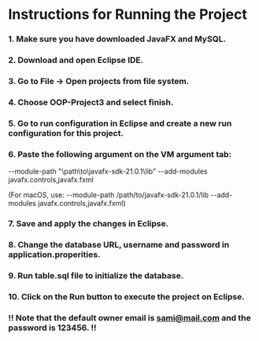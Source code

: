 # Instructions for Running the Project

### 1. Make sure you have downloaded JavaFX and MySQL.

### 2. Download and open Eclipse IDE.

### 3. Go to File -> Open projects from file system.

### 4. Choose OOP-Project3 and select finish.

### 5. Go to run configuration in Eclipse and create a new run configuration for this project.

### 6. Paste the following argument on the VM argument tab:  

--module-path "\path\to\javafx-sdk-21.0.1\lib" --add-modules javafx.controls,javafx.fxml

(For macOS, use: --module-path /path/to/javafx-sdk-21.0.1/lib --add-modules javafx.controls,javafx.fxml)

### 7. Save and apply the changes in Eclipse.

### 8. Change the database URL, username and password in application.properities.

### 9. Run table.sql file to initialize the database.

### 10. Click on the Run button to execute the project on Eclipse.

### !! Note that the default owner email is sami@mail.com and the password is 123456. !!
